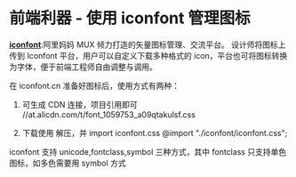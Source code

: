 # 前端利器 - 使用 iconfont 管理图标

**[iconfont](https://www.iconfont.cn)**:阿里妈妈 MUX 倾力打造的矢量图标管理、交流平台。
设计师将图标上传到 Iconfont 平台，用户可以自定义下载多种格式的 icon，平台也可将图标转换为字体，便于前端工程师自由调整与调用。

在 iconfont.cn 准备好图标后，使用方式有两种：

1. 可生成 CDN 连接，项目引用即可
   //at.alicdn.com/t/font_1059753_a09qtakulsf.css

2. 下载使用
   解压，并 import iconfont.css
   @import "./iconfont/iconfont.css";

iconfont 支持 unicode,fontclass,symbol 三种方式，其中 fontclass 只支持单色图标，如多色需要用 symbol 方式
